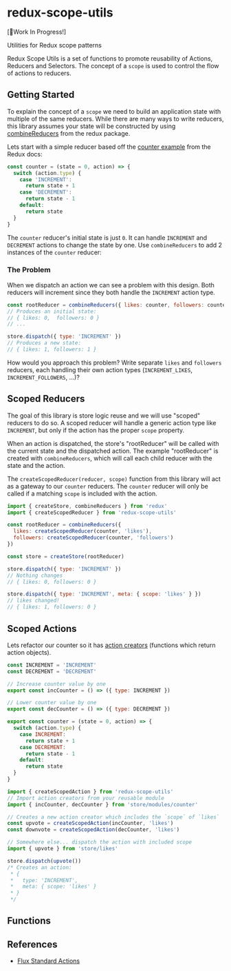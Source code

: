 # redux-scope-utils

[👷‍Work In Progress!]

Utilities for Redux scope patterns

Redux Scope Utils is a set of functions to promote reusability of Actions, Reducers and Selectors. The concept of a `scope` is used to control the flow of actions to reducers.

## Getting Started

To explain the concept of a `scope` we need to build an application state with multiple of the same reducers. While there are many ways to write reducers, this library assumes your state will
be constructed by using [combineReducers](https://redux.js.org/api/combinereducers) from the redux package.

Lets start with a simple reducer based off the [counter example](https://redux.js.org/introduction/getting-started#basic-example) from the Redux docs:

```js
const counter = (state = 0, action) => {
  switch (action.type) {
    case 'INCREMENT':
      return state + 1
    case 'DECREMENT':
      return state - 1
    default:
      return state
  }
}
```

The `counter` reducer's initial state is just `0`. It can handle `INCREMENT` and `DECREMENT` actions to change the state by one. Use `combineReducers` to add 2 instances of the `counter` reducer:

### The Problem

When we dispatch an action we can see a problem with this design. Both reducers will increment since they both handle the `INCREMENT` action type.

```js
const rootReducer = combineReducers({ likes: counter, followers: counter })
// Produces an initial state:
// { likes: 0,  followers: 0 }
// ...

store.dispatch({ type: 'INCREMENT' })
// Produces a new state:
// { likes: 1, followers: 1 }
```

How would you approach this problem? Write separate `likes` and `followers` reducers, each handling their own action types (`INCREMENT_LIKES`, `INCREMENT_FOLLOWERS`, ...)?

## Scoped Reducers

The goal of this library is store logic reuse and we will use "scoped" reducers to do so. A scoped reducer will handle a generic action type like `INCREMENT`, but only if the action has the proper `scope` property.

When an action is dispatched, the store's "rootReducer" will be called with the current state and the dispatched action. The example "rootReducer" is created with `combineReducers`, which will call each child reducer with the state and the action.

The `createScopedReducer(reducer, scope)` function from this library will act as a gateway to our `counter` reducers. The `counter` reducer will only be called if a matching `scope` is included with the action.

```js
import { createStore, combineReducers } from 'redux'
import { createScopedReducer } from 'redux-scope-utils'

const rootReducer = combineReducers({
  likes: createScopedReducer(counter, 'likes'),
  followers: createScopedReducer(counter, 'followers')
})

const store = createStore(rootReducer)

store.dispatch({ type: 'INCREMENT' })
// Nothing changes
// { likes: 0, followers: 0 }

store.dispatch({ type: 'INCREMENT', meta: { scope: 'likes' } })
// likes changed!
// { likes: 1, followers: 0 }
```

## Scoped Actions

Lets refactor our counter so it has [action creators](https://redux.js.org/basics/actions#action-creators) (functions which return action objects).

```js
const INCREMENT = 'INCREMENT'
const DECREMENT = 'DECREMENT'

// Increase counter value by one
export const incCounter = () => ({ type: INCREMENT })

// Lower counter value by one
export const decCounter = () => ({ type: DECREMENT })

export const counter = (state = 0, action) => {
  switch (action.type) {
    case INCREMENT:
      return state + 1
    case DECREMENT:
      return state - 1
    default:
      return state
  }
}
```

```js
import { createScopedAction } from 'redux-scope-utils'
// Import action creators from your reusable module
import { incCounter, decCounter } from 'store/modules/counter'

// Creates a new action creator which includes the `scope` of `likes`
const upvote = createScopedAction(incCounter, 'likes')
const downvote = createScopedAction(decCounter, 'likes')

// Somewhere else... dispatch the action with included scope
import { upvote } from 'store/likes'

store.dispatch(upvote())
/* Creates an action:
 * {
 *   type: 'INCREMENT',
 *   meta: { scope: 'likes' }
 * }
 */
```

## Functions

## References

- [Flux Standard Actions](https://github.com/redux-utilities/flux-standard-action)
